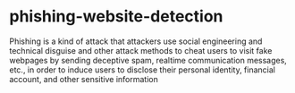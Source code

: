 # phishing-website-detection
Phishing is a kind of attack that attackers use social engineering and technical disguise and  other attack methods to cheat users to visit fake webpages by sending deceptive spam,  realtime communication messages, etc., in order to induce users to disclose their personal  identity, financial account, and other sensitive information
